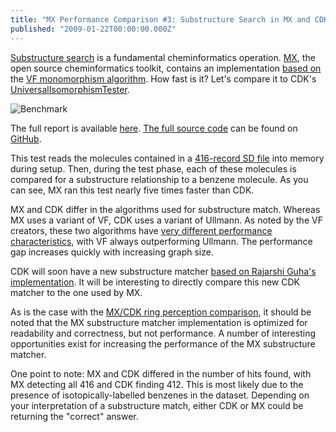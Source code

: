 ```yaml
---
title: "MX Performance Comparison #3: Substructure Search in MX and CDK"
published: "2009-01-22T00:00:00.000Z"
---
```


[Substructure search](/articles/2008/11/13/one-of-these-things-is-not-like-the-other) is a fundamental cheminformatics operation. [MX](http://metamolecular.com/mx/), the open source cheminformatics toolkit, contains an implementation [based on](/articles/2008/11/17/substructure-search-from-scratch-in-java-part-1-the-atom-mapping-problem) the [VF monomorphism algorithm](/articles/2008/11/13/one-of-these-things-is-not-like-the-other). How fast is it? Let's compare it to CDK's [UniversalIsomorphismTester](http://cheminfo.informatics.indiana.edu/~rguha/code/java/nightly/api/org/openscience/cdk/isomorphism/UniversalIsomorphismTester.html).

![Benchmark](/images/posts/20090122/benchmark/testcase0.jpg "Benchmark")

The full report is available [here](/images/posts/20090122/benchmark/index.html). [The full source code](http://github.com/rapodaca/cheminfbenchmark/tree/20090122) can be found on [GitHub](http://github.com/).

This test reads the molecules contained in a [416-record SD file](http://github.com/rapodaca/cheminfbenchmark/blob/c2d7d926381e1bcf0f365777861f71ff563d8ae7/data/pubchem_416_benzenes.sdf) into memory during setup. Then, during the test phase, each of these molecules is compared for a substructure relationship to a benzene molecule. As you can see, MX ran this test nearly five times faster than CDK.

MX and CDK differ in the algorithms used for substructure match. Whereas MX uses a variant of VF, CDK uses a variant of Ullmann. As noted by the VF creators, these two algorithms have [very different performance characteristics](http://amalfi.dis.unina.it/people/vento/lavori/gbr01bm.pdf), with VF always outperforming Ullmann. The performance gap increases quickly with increasing graph size.

CDK will soon have a new substructure matcher [based on Rajarshi Guha's implementation](http://rguha.wordpress.com/2008/11/18/java-port-of-vflib-works-and-its-blazing/). It will be interesting to directly compare this new CDK matcher to the one used by MX.

As is the case with the [MX/CDK ring perception comparison](/articles/2009/01/21/mx-performance-comparison-2-exhaustive-ring-perception-in-mx-and-cdk), it should be noted that the MX substructure matcher implementation is optimized for readability and correctness, but not performance. A number of interesting opportunities exist for increasing the performance of the MX substructure matcher.

One point to note: MX and CDK differed in the number of hits found, with MX detecting all 416 and CDK finding 412. This is most likely due to the presence of isotopically-labelled benzenes in the dataset. Depending on your interpretation of a substructure match, either CDK or MX could be returning the "correct" answer.